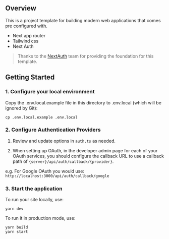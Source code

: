 ## Overview

This is a project template for building modern web applications that comes pre configured with.

- Next app router
- Tailwind css
- Next Auth

> Thanks to the [NextAuth](https://github.com/nextauthjs/next-auth-example) team for providing the foundation for this template.

## Getting Started

### 1. Configure your local environment

Copy the .env.local.example file in this directory to .env.local (which will be ignored by Git):

```
cp .env.local.example .env.local
```

### 2. Configure Authentication Providers

1. Review and update options in `auth.ts` as needed.

2. When setting up OAuth, in the developer admin page for each of your OAuth services, you should configure the callback URL to use a callback path of `{server}/api/auth/callback/{provider}`.

e.g. For Google OAuth you would use: `http://localhost:3000/api/auth/callback/google`

### 3. Start the application

To run your site locally, use:

```
yarn dev
```

To run it in production mode, use:

```
yarn build
yarn start
```
